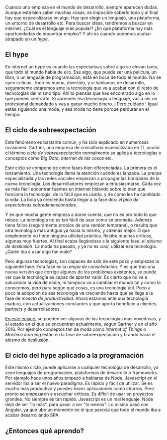 

Cuando uno empieza en el mundo de desarrollo, siempre aparecen dudas. Aunque está bien saber muchas cosas, es imposible saberlo todo y al final hay que especializarse en algo. Hay que elegir un lenguaje, una plataforma, un entorno de desarrollo etc. Para buscar ideas, tendremos a buscar en internet. ¿Cuál es el lenguaje más popular? ¿En qué plataforma hay más oportunidades de encontrar empleo? Y ahí es cuando podemos acabar atrapado en un *hype*.


## El hype

En internet un *hype* es cuando las espectativas sobre algo se elevan tanto, que todo el mundo habla de ello. Ese algo, que puede ser una película, un libro, o un lenguaje de programación, está en boca de todo el mundo. No se oyen críticas. Todo es bueno, divertido, y si hablamos de desarrollo, seguramente estaremos ante la tecnología que va a acabar con el resto de tecnologías del mismo tipo. Ahí tú piensas que has encontrado algo en lo que puedes centrarte. Si aprendes esa tecnología o lenguaje, vas a ser un profesional demandado y vas a ganar mucho dinero.  ¡ Pero cuidado ! Igual estás siguiendo una moda, y esa moda no tiene porque perdurar en el tiempo.


## El ciclo de sobreexpectación

Este fenómeno es bastante común, y ha sido explicado en numerosas ocasiones. Gartner, una empresa de consultoría especializada en TI, acuñó el término *ciclo de sobreexpectación* normalmente se aplica a tecnologías o conceptos como *Big Data*, *Internet de las cosas* etc.

Este ciclo se compone de cinco fases bien diferenciadas.  La primera es el lanzamiento. Una tecnología llama la atención cuando es lanzada. La prensa especializada y las redes sociales empiezan a propagar las bondades de la nueva tecnología. Los desarrolladores empiezan a entusiasmarse. Cada vez es más fácil encontrar fuentes en internet hblando sobre lo bien que funciona la tecnología, de lo fácil que es usarla, y de como les ha cambiado la vida. La bola va creciendo hasta llegar a la fase dos: *el pico de expectativas sobredimensionadas*. 

Y es que mucha gente empieza a darse cuenta, que no es oro todo lo que reluce. La tecnología no es tan fácil de usar como se prometía. Además tiene fallos (seguramente propios de una versión temprana), o resulta que otra tecnología más antigua ya hacía lo mismo, y además mejor. O que simplemente no tiene ninguna utilidad práctica. Recibe muchas críticas, algunas muy fuertes. Al final acaba llegándose a la siguiente fase: *el abismo de desilusión*. La moda ha pasado, y ya no es *cool*, utilizar esa tecnología. ¿Quién iba a usar algo tan malo? 

Pero algunas tecnologías, son capaces de salir de este pozo y empiezan la siguiente fase. Esta fase es la *rampa de consolidación*. Y es que tras una nueva versión que corrige algunos de los problemas existentes, se puede ver que la tecnología es capaz de aportar valor. Es cierto que no va a solucionar la vida de nadie, ni tampoco va a cambiar el mundo tal y como lo conocemos, pero para según qué cosas, es una tecnología útil. Poco a poco la adopción de esa tecnología va creciendo hasta que se llega a la fase de *meseta de productividad*. Ahora estamos ante una tecnología madura, con actualizaciones constantes y que aporta beneficio a clientes, partners y desarrolladores.

[En este enlace](http://www.gartner.com/smarterwithgartner/whats-new-in-gartners-hype-cycle-for-emerging-technologies-2015/), se pueden ver algunas de las tecnologías más novedosas, y el estado en el que se encuentran actualmente, segun Gartner y en el año 2016. Por ejemplo conceptos tan de moda como *Internet of Things* o *Machine learning* están en la fase de sobreexpectación y tirando hacia el abismo de desilusión. 


## El ciclo del hype aplicado a la programación

Este mismo cliclo, puede aplicarse a cualquier tecnología de desarrollo, ya sean lenguajes de programación, plataformas de desarrollo o frameworks. Por ejemplo hace unos años empezó a hablarse de Node. Javascript en el servidor iba a ser el nuevo paradigma. Es rápido y fácil de utilizar. Se es mucho más productivo y puedes hacer aplicaciones como churros. Pero pronto se empezaron a escuchar críticas. Es difícil de usar en proyectos grandes. No siempre es tan rápido. Javascript es un mal lenguaje. Node dejó de ser "lo más", para pasar a ser "lo menos". Lo mismo pasó con Angular, ya que ubo un momento en el que parecía que todo el mundo iba a acabar desarrollando SPA.


## ¿Entonces qué aprendo?


